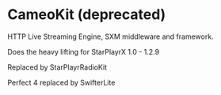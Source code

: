 # CameoKit (deprecated)
HTTP Live Streaming Engine, SXM middleware and framework.

Does the heavy lifting for StarPlayrX 1.0 - 1.2.9

Replaced by StarPlayrRadioKit

Perfect 4 replaced by SwifterLite
